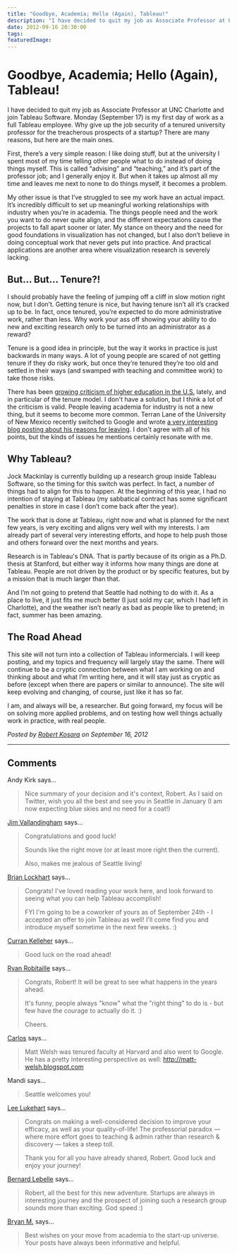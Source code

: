 ```yaml
---
title: "Goodbye, Academia; Hello (Again), Tableau!"
description: "I have decided to quit my job as Associate Professor at UNC Charlotte and join Tableau Software. Monday (September 17) is my first day of work as a full Tableau employee. Why give up the job security of a tenured university professor for the treacherous prospects of a startup? There are many reasons, but here are the main ones."
date: 2012-09-16 20:30:00
tags: 
featuredImage:
---
```


# Goodbye, Academia; Hello (Again), Tableau!

I have decided to quit my job as Associate Professor at UNC Charlotte and join Tableau Software. Monday (September 17) is my first day of work as a full Tableau employee. Why give up the job security of a tenured university professor for the treacherous prospects of a startup? There are many reasons, but here are the main ones.

First, there’s a very simple reason: I like doing stuff, but at the university I spent most of my time telling other people what to do instead of doing things myself. This is called “advising” and “teaching,” and it’s part of the professor job; and I generally enjoy it. But when it takes up almost all my time and leaves me next to none to do things myself, it becomes a problem.

My other issue is that I’ve struggled to see my work have an actual impact. It’s incredibly difficult to set up meaningful working relationships with industry when you’re in academia. The things people need and the work you want to do never quite align, and the different expectations cause the projects to fall apart sooner or later. My stance on theory and the need for good foundations in visualization has not changed, but I also don’t believe in doing conceptual work that never gets put into practice. And practical applications are another area where visualization research is severely lacking.

## But… But… Tenure?!

I should probably have the feeling of jumping off a cliff in slow motion right now, but I don’t. Getting tenure is nice, but having tenure isn’t all it’s cracked up to be. In fact, once tenured, you’re expected to do more administrative work, rather than less. Why work your ass off showing your ability to do new and exciting research only to be turned into an administrator as a reward?

Tenure is a good idea in principle, but the way it works in practice is just backwards in many ways. A lot of young people are scared of not getting tenure if they do risky work, but once they’re tenured they’re too old and settled in their ways (and swamped with teaching and committee work) to take those risks.

There has been <a href="http://highereducationquestionmark.com">growing criticism of higher education in the U.S.</a> lately, and in particular of the tenure model. I don't have a solution, but I think a lot of the criticism is valid. People leaving academia for industry is not a new thing, but it seems to become more common. Terran Lane of the University of New Mexico recently switched to Google and wrote <a href="http://cs.unm.edu/~terran/academic_blog/?p=113">a very interesting blog posting about his reasons for leaving</a>. I don't agree with all of his points, but the kinds of issues he mentions certainly resonate with me.

## Why Tableau?

Jock Mackinlay is currently building up a research group inside Tableau Software, so the timing for this switch was perfect. In fact, a number of things had to align for this to happen. At the beginning of this year, I had no intention of staying at Tableau (my sabbatical contract has some significant penalties in store in case I don’t come back after the year).

The work that is done at Tableau, right now and what is planned for the next few years, is very exciting and aligns very well with my interests. I am already part of several very interesting efforts, and hope to help push those and others forward over the next months and years.

Research is in Tableau's DNA. That is partly because of its origin as a Ph.D. thesis at Stanford, but either way it informs how many things are done at Tableau. People are not driven by the product or by specific features, but by a mission that is much larger than that.

And I’m not going to pretend that Seattle had nothing to do with it. As a place to live, it just fits me much better (I just sold my car, which I had left in Charlotte), and the weather isn’t nearly as bad as people like to pretend; in fact, summer has been amazing.

## The Road Ahead

This site will not turn into a collection of Tableau informercials. I will keep posting, and my topics and frequency will largely stay the same. There will continue to be a cryptic connection between what I am working on and thinking about and what I’m writing here, and it will stay just as cryptic as before (except when there are papers or similar to announce). The site will keep evolving and changing, of course, just like it has so far.

I am, and always will be, a researcher. But going forward, my focus will be on solving more applied problems, and on testing how well things actually work in practice, with real people.


_Posted by <a href="/about">Robert Kosara</a> on September 16, 2012_


<aside class="comments">

---
## Comments

Andy Kirk says…
>	Nice summary of your decision and it's context, Robert. As I said on Twitter, wish you all the best and see you in Seattle in January (I am now expecting blue skies and no need for a coat!)

<a href="http://vallandingham.me" rel="nofollow noopener" target="_blank">Jim Vallandingham</a> says…
>	Congratulations and good luck!
>	
>	Sounds like the right move (or at least more right then the current). 
>	
>	Also, makes me jealous of Seattle living!

<a href="http://sufferhub.com" rel="nofollow noopener" target="_blank">Brian Lockhart</a> says…
>	Congrats!  I've loved reading your work here, and look forward to seeing what you can help Tableau accomplish!
>	
>	FYI I'm going to be a coworker of yours as of September 24th - I accepted an offer to join Tableau as well!  I'll come find you and introduce myself sometime in the next few weeks.  :)

<a href="http://curransoft.com" rel="nofollow noopener" target="_blank">Curran Kelleher</a> says…
>	Good luck on the road ahead!

<a href="http://ryrobes.com/" rel="nofollow noopener" target="_blank">Ryan Robitaille</a> says…
>	Congrats, Robert! It will be great to see what happens in the years ahead.
>	
>	It's funny, people always "know" what the "right thing" to do is - but few have the courage to actually do it. :)
>	
>	Cheers.

<a href="http://cscheid.net" rel="nofollow noopener" target="_blank">Carlos</a> says…
>	Matt Welsh was tenured faculty at Harvard and also went to Google. He has a pretty interesting perspective as well: http://matt-welsh.blogspot.com

Mandi says…
>	Seattle welcomes you!

<a href="http://savvydata.com/" rel="nofollow noopener" target="_blank">Lee Lukehart</a> says…
>	Congrats on making a well-considered decision to improve your efficacy, as well as your quality-of-life! The professorial paradox — where more effort goes to teaching &amp; admin rather than research &amp; discovery — takes a steep toll.
>	
>	Thank you for all you have already shared, Robert. Good luck and enjoy your journey!

<a href="http://www.impactvisuel.net" rel="nofollow noopener" target="_blank">Bernard Lebelle</a> says…
>	Robert, all the best for this new adventure. Startups are always in interesting journey and the prospect of joining such a research group sounds more than exciting.
>	God speed :)

<a href="http://www.collegemediainnovation.org/blog" rel="nofollow noopener" target="_blank">Bryan M.</a> says…
>	Best wishes on your move from academia to the start-up universe. Your posts have always been informative and helpful.

</aside>

